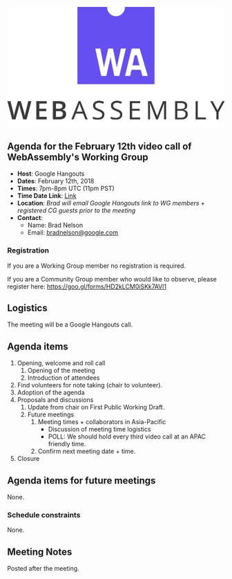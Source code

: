 ![WebAssembly logo](/images/WebAssembly.png)

## Agenda for the February 12th video call of WebAssembly's Working Group

- **Host**: Google Hangouts
- **Dates**: February 12th, 2018
- **Times**: 7pm-8pm UTC (11pm PST)
- **Time Date Link**: [Link](https://www.timeanddate.com/worldclock/fixedtime.html?msg=WebAssembly+WG+Meeting&iso=20180212T23&p1=224&ah=1)
- **Location**: *Brad will email Google Hangouts link to WG members + registered CG guests prior to the meeting*
- **Contact**:
    - Name: Brad Nelson
    - Email: bradnelson@google.com

### Registration

If you are a Working Group member no registration is required.

If you are a Community Group member who would like to observe, please register
here:
https://goo.gl/forms/HD2kLCM0iSKk7AVl1

## Logistics

The meeting will be a Google Hangouts call.

## Agenda items

1. Opening, welcome and roll call
    1. Opening of the meeting
    1. Introduction of attendees
1. Find volunteers for note taking (chair to volunteer).
1. Adoption of the agenda
1. Proposals and discussions
    1. Update from chair on First Public Working Draft.
    1. Future meetings
       1. Meeting times + collaborators in Asia-Pacific
           * Discussion of meeting time logistics
           * POLL: We should hold every third video call at an APAC friendly time.
       1. Confirm next meeting date + time.
1. Closure

## Agenda items for future meetings

None.

### Schedule constraints

None.

## Meeting Notes

Posted after the meeting.
